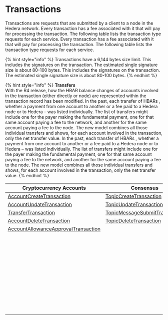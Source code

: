# Transactions

Transactions are requests that are submitted by a client to a node in the Hedera network. Every transaction has a fee associated with it that will pay for processing the transaction. The following table lists the transaction type requests for each service. Every transaction has a fee associated with it that will pay for processing the transaction. The following table lists the transaction type requests for each service.

{% hint style="info" %}
Transactions have a 6,144 bytes size limit. This includes the signatures on the transaction. The estimated single signature size is about 80-100 bytes. This includes the signatures on the transaction. The estimated single signature size is about 80-100 bytes.
{% endhint %}

{% hint style="info" %}
**Transfers**\
With the R4 release, how the HBAR balance changes of accounts involved in the transaction (either directly or node) are represented within the transaction record has been modified. In the past, each transfer of HBARs , whether a payment from one account to another or a fee paid to a Hedera node or to Hedera – was listed individually. The list of transfers might include one for the payer making the fundamental payment, one for that same account paying a fee to the network, and another for the same account paying a fee to the node. The new model combines all those individual transfers and shows, for each account involved in the transaction, only the net transfer value. In the past, each transfer of HBARs , whether a payment from one account to another or a fee paid to a Hedera node or to Hedera – was listed individually. The list of transfers might include one for the payer making the fundamental payment, one for that same account paying a fee to the network, and another for the same account paying a fee to the node. The new model combines all those individual transfers and shows, for each account involved in the transaction, only the net transfer value.
{% endhint %}

<table><thead><tr><th width="361">Cryptocurrency Accounts</th><th>Consensus</th><th>Tokens</th><th>File Service</th><th>Smart Contracts</th></tr></thead><tbody><tr><td><a href="../cryptocurrency/create-an-account.md">AccountCreateTransaction</a></td><td><a href="../consensus-service/create-a-topic.md">TopicCreateTransaction</a></td><td><a href="../readme-1/define-a-token.md">TokenCreateTransaction</a></td><td><a href="../file-storage/create-a-file.md">FileCreateTransaction</a></td><td><a href="../smart-contracts/create-a-smart-contract.md">ContractCreateTransaction</a></td></tr><tr><td><a href="../cryptocurrency/update-an-account.md">AccountUpdateTransaction</a></td><td><a href="../consensus-service/update-a-topic.md">TopicUpdateTransaction</a></td><td><a href="../readme-1/update-a-token.md">TokenUpdateTransaction</a></td><td><a href="../file-storage/append-to-a-file.md">FileAppendTransaction</a></td><td><a href="../smart-contracts/update-a-smart-contract.md">ContractUpdateTransaction</a></td></tr><tr><td><a href="../cryptocurrency/transfer-cryptocurrency.md">TransferTransaction</a></td><td><a href="../consensus-service/submit-a-message.md">TopicMessageSubmitTransaction</a></td><td><a href="../readme-1/delete-a-token.md">TokenDeleteTransaction</a></td><td><a href="../file-storage/update-a-file.md">FileUpdateTransaction</a></td><td><a href="../smart-contracts/delete-a-smart-contract.md">ContractDeleteTransaction</a></td></tr><tr><td><a href="../cryptocurrency/delete-an-account.md">AccountDeleteTransaction</a></td><td><a href="../consensus-service/delete-a-topic.md">TopicDeleteTransaction</a></td><td><a href="../token-service/associate-tokens-to-an-account.md">TokenAssociateTransaction</a></td><td><a href="../file-storage/delete-a-file.md">FileDeleteTransaction</a></td><td><a href="../smart-contracts/ethereum-transaction.md">EthereumTransaction</a></td></tr><tr><td><a href="../cryptocurrency/approve-an-allowance.md">AccountAllowanceApprovalTransaction</a></td><td></td><td><a href="../readme-1/dissociate-tokens-from-an-account.md">TokenDissociateTransaction</a></td><td></td><td></td></tr><tr><td></td><td></td><td><a href="../token-service/mint-a-token.md">TokenMintTransaction</a></td><td></td><td></td></tr><tr><td></td><td></td><td><a href="../readme-1/burn-a-token.md">TokenBurnTransaction</a></td><td></td><td></td></tr><tr><td></td><td></td><td><a href="../readme-1/freeze-an-account.md">TokenFreezeTransaction</a></td><td></td><td></td></tr><tr><td></td><td></td><td><a href="../readme-1/update-a-fee-schedule.md">TokenFeeScheduleUpdateTransaction</a></td><td></td><td></td></tr><tr><td></td><td></td><td><a href="../readme-1/unfreeze-an-account.md">TokenUnfreezeTransaction</a></td><td></td><td></td></tr><tr><td></td><td></td><td><a href="../readme-1/enable-kyc-account-flag.md">TokenGrantKycTransaction</a></td><td></td><td></td></tr><tr><td></td><td></td><td><a href="../readme-1/disable-kyc-account-flag.md">TokenRevokeKycTransaction</a></td><td></td><td></td></tr><tr><td></td><td></td><td><a href="../readme-1/pause-a-token.md">TokenPauseTransaction</a></td><td></td><td></td></tr><tr><td></td><td></td><td><a href="../readme-1/unpause-a-token.md">TokenUnpauseTransaction</a></td><td></td><td></td></tr><tr><td></td><td></td><td><a href="../readme-1/wipe-a-token.md">TokenWipeTransaction</a></td><td></td><td></td></tr></tbody></table>
